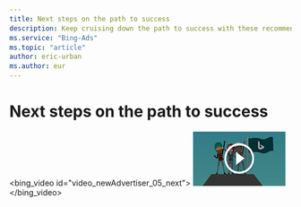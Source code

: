 ```yaml
---
title: Next steps on the path to success
description: Keep cruising down the path to success with these recommended steps. Welcome to Microsoft Advertising.
ms.service: "Bing-Ads"
ms.topic: "article"
author: eric-urban
ms.author: eur
---
```


# Next steps on the path to success

<bing_video id="video_newAdvertiser_05_next">
    ![You're on your way! ](../images/BA_VideoThumb_FromAdwords_Next.png)
  </bing_video>

